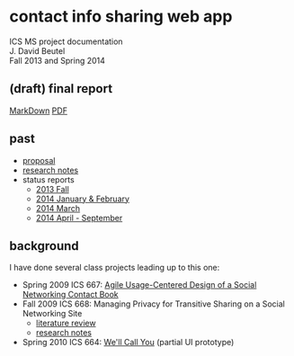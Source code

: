 contact info sharing web app
============================
ICS MS project documentation  
J. David Beutel  
Fall 2013 and Spring 2014  

## (draft) final report

[MarkDown](finalReport/finalReport.md)
[PDF](finalReport/finalReport.pdf)


## past

* [proposal](proposal/proposal.md)
* [research notes](newResearch/notes.md)
* status reports
  - [2013 Fall](statusReport/statusReport-2013-fall.md)
  - [2014 January & February](statusReport/statusReport-2014-01and2.md)
  - [2014 March](statusReport/statusReport-2014-03.md)
  - [2014 April - September](statusReport/statusReport-2014-04thru09.md)


## background

I have done several class projects leading up to this one:

* Spring 2009 ICS 667:  [Agile Usage-Centered Design of a Social Networking Contact Book](background/ics667reportJDavidBeutel-final.pdf "report")
* Fall 2009 ICS 668:  Managing Privacy for Transitive Sharing on a Social Networking Site
  - [literature review](background/2009-ics668-DavidBeutel-Dec20.pdf)
  - [research notes](background/ics668-notes.md)
* Spring 2010 ICS 664:  [We'll Call You](background/ICS664FINALREPORT.pdf "report") (partial UI prototype)

